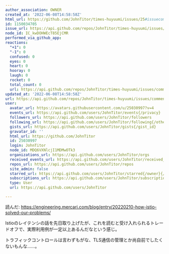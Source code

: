 ```yaml
---
author_association: OWNER
created_at: '2022-06-08T14:58:58Z'
html_url: https://github.com/JohnTitor/times-huyuumi/issues/25#issuecomment-1150034705
id: 1150034705
issue_url: https://api.github.com/repos/JohnTitor/times-huyuumi/issues/25
node_id: IC_kwDOHWEcT85EjCMR
performed_via_github_app: 
reactions:
  "+1": 0
  "-1": 0
  confused: 0
  eyes: 0
  heart: 0
  hooray: 0
  laugh: 0
  rocket: 0
  total_count: 0
  url: https://api.github.com/repos/JohnTitor/times-huyuumi/issues/comments/1150034705/reactions
updated_at: '2022-06-08T14:58:58Z'
url: https://api.github.com/repos/JohnTitor/times-huyuumi/issues/comments/1150034705
user:
  avatar_url: https://avatars.githubusercontent.com/u/25030997?v=4
  events_url: https://api.github.com/users/JohnTitor/events{/privacy}
  followers_url: https://api.github.com/users/JohnTitor/followers
  following_url: https://api.github.com/users/JohnTitor/following{/other_user}
  gists_url: https://api.github.com/users/JohnTitor/gists{/gist_id}
  gravatar_id: ''
  html_url: https://github.com/JohnTitor
  id: 25030997
  login: JohnTitor
  node_id: MDQ6VXNlcjI1MDMwOTk3
  organizations_url: https://api.github.com/users/JohnTitor/orgs
  received_events_url: https://api.github.com/users/JohnTitor/received_events
  repos_url: https://api.github.com/users/JohnTitor/repos
  site_admin: false
  starred_url: https://api.github.com/users/JohnTitor/starred{/owner}{/repo}
  subscriptions_url: https://api.github.com/users/JohnTitor/subscriptions
  type: User
  url: https://api.github.com/users/JohnTitor

---
```

読んだ: https://engineering.mercari.com/blog/entry/20220210-how-istio-solved-our-problems/

Istioのレイテンシの話を先日取り上げたが、これを読むと受け入れられるトレードオフで、実際利用例が一定以上あるんだなという感じ。

トラフィックコントロールは言わずもがな、TLS通信の管理とか尚自前でしたくないもんな……。